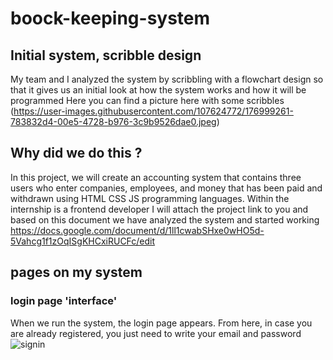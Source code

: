 # boock-keeping-system
## Initial system, scribble design
My team and I analyzed the system by scribbling with a flowchart design so that it gives us an initial look at how the system works and how it will be programmed
Here you can find a picture here with some scribbles
(https://user-images.githubusercontent.com/107624772/176999261-783832d4-00e5-4728-b976-3c9b9526dae0.jpeg)

## Why did we do this ?
In this project, we will create an accounting system that contains three users who enter companies, employees, and money that has been paid and withdrawn using HTML CSS JS programming languages. Within the internship is a frontend developer
I will attach the project link to you and based on this document we have analyzed the system and started working 
https://docs.google.com/document/d/1ll1cwabSHxe0wHO5d-5Vahcg1f1zOqISgKHCxiRUCFc/edit

## pages on my system 
### login page 'interface'
When we run the system, the login page appears. From here, in case you are already registered, you just need to write your email and password
![signin](https://user-images.githubusercontent.com/52491098/176999818-12e172ea-3a13-491e-9046-4ba7c43c58a4.PNG)
